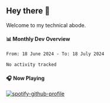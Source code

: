 ## Hey there 👋

Welcome to my technical abode.

#### 📊 Monthly Dev Overview
<!--START_SECTION:waka-->

```txt
From: 18 June 2024 - To: 18 July 2024

No activity tracked
```

<!--END_SECTION:waka-->

#### 🎧 Now Playing

[![spotify-github-profile](https://spotify-github-profile.vercel.app/api/view?uid=james2mid&cover_image=true&theme=natemoo-re)](https://open.spotify.com/user/james2mid?si=2b3baf2b09cb499e)
